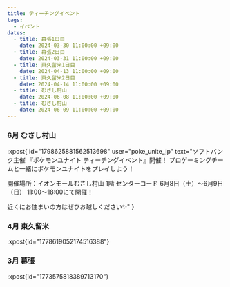 ```yaml
---
title: ティーチングイベント
tags:
  - イベント
dates:
  - title: 幕張1日目
    date: 2024-03-30 11:00:00 +09:00
  - title: 幕張2日目
    date: 2024-03-31 11:00:00 +09:00
  - title: 東久留米1日目
    date: 2024-04-13 11:00:00 +09:00
  - title: 東久留米2日目
    date: 2024-04-14 11:00:00 +09:00
  - title: むさし村山
    date: 2024-06-08 11:00:00 +09:00
  - title: むさし村山
    date: 2024-06-09 11:00:00 +09:00
---
```


### 6月 むさし村山
:xpost{
  id="1798625881562513698"
  user="poke_unite_jp"
  text="ソフトバンク主催
 『ポケモンユナイト ティーチングイベント』開催！
プロゲーミングチームと一緒にポケモンユナイトをプレイしよう！

開催場所：イオンモールむさし村山 1階 センターコード
6月8日（土）〜6月9日（日） 11:00～18:00にて開催！

近くにお住まいの方はぜひお越しください✨"
}

### 4月 東久留米
:xpost{id="1778619052174516388"}

### 3月 幕張
:xpost{id="1773575818389713170"}